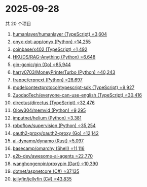 # 2025-09-28

共 20 个项目

<!-- BEGIN GITHUB -->
<!-- 最后更新时间 2025-09-28 17:08:30 +0800 -->
1. [humanlayer/humanlayer (TypeScript) ⭐3,604](https://github.com/humanlayer/humanlayer)
1. [onyx-dot-app/onyx (Python) ⭐14,255](https://github.com/onyx-dot-app/onyx)
1. [coinbase/x402 (TypeScript) ⭐1,492](https://github.com/coinbase/x402)
1. [HKUDS/RAG-Anything (Python) ⭐6,648](https://github.com/HKUDS/RAG-Anything)
1. [gin-gonic/gin (Go) ⭐85,944](https://github.com/gin-gonic/gin)
1. [harry0703/MoneyPrinterTurbo (Python) ⭐40,243](https://github.com/harry0703/MoneyPrinterTurbo)
1. [frappe/erpnext (Python) ⭐28,697](https://github.com/frappe/erpnext)
1. [modelcontextprotocol/typescript-sdk (TypeScript) ⭐9,927](https://github.com/modelcontextprotocol/typescript-sdk)
1. [ZuodaoTech/everyone-can-use-english (TypeScript) ⭐30,416](https://github.com/ZuodaoTech/everyone-can-use-english)
1. [directus/directus (TypeScript) ⭐32,476](https://github.com/directus/directus)
1. [Olow304/memvid (Python) ⭐9,295](https://github.com/Olow304/memvid)
1. [imputnet/helium (Python) ⭐3,381](https://github.com/imputnet/helium)
1. [roboflow/supervision (Python) ⭐35,254](https://github.com/roboflow/supervision)
1. [oauth2-proxy/oauth2-proxy (Go) ⭐12,142](https://github.com/oauth2-proxy/oauth2-proxy)
1. [ai-dynamo/dynamo (Rust) ⭐5,097](https://github.com/ai-dynamo/dynamo)
1. [basecamp/omarchy (Shell) ⭐11,116](https://github.com/basecamp/omarchy)
1. [e2b-dev/awesome-ai-agents ⭐22,770](https://github.com/e2b-dev/awesome-ai-agents)
1. [wanghongenpin/proxypin (Dart) ⭐10,390](https://github.com/wanghongenpin/proxypin)
1. [dotnet/aspnetcore (C#) ⭐37,135](https://github.com/dotnet/aspnetcore)
1. [jellyfin/jellyfin (C#) ⭐43,835](https://github.com/jellyfin/jellyfin)
<!-- END GITHUB -->